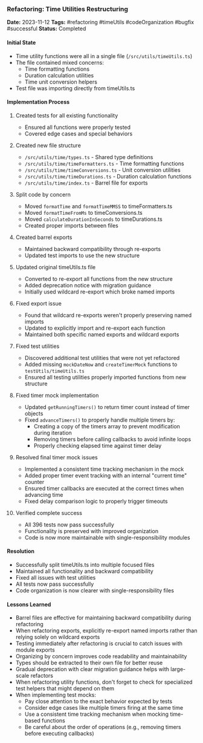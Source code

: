 ### Refactoring: Time Utilities Restructuring
**Date:** 2023-11-12
**Tags:** #refactoring #timeUtils #codeOrganization #bugfix #successful
**Status:** Completed

#### Initial State
- Time utility functions were all in a single file (`/src/utils/timeUtils.ts`)
- The file contained mixed concerns:
  - Time formatting functions
  - Duration calculation utilities
  - Time unit conversion helpers
- Test file was importing directly from timeUtils.ts

#### Implementation Process
1. Created tests for all existing functionality
   - Ensured all functions were properly tested
   - Covered edge cases and special behaviors

2. Created new file structure
   - `/src/utils/time/types.ts` - Shared type definitions
   - `/src/utils/time/timeFormatters.ts` - Time formatting functions
   - `/src/utils/time/timeConversions.ts` - Unit conversion utilities
   - `/src/utils/time/timeDurations.ts` - Duration calculation functions
   - `/src/utils/time/index.ts` - Barrel file for exports

3. Split code by concern
   - Moved `formatTime` and `formatTimeMMSS` to timeFormatters.ts
   - Moved `formatTimeFromMs` to timeConversions.ts
   - Moved `calculateDurationInSeconds` to timeDurations.ts
   - Created proper imports between files

4. Created barrel exports
   - Maintained backward compatibility through re-exports
   - Updated test imports to use the new structure

5. Updated original timeUtils.ts file
   - Converted to re-export all functions from the new structure
   - Added deprecation notice with migration guidance
   - Initially used wildcard re-export which broke named imports

6. Fixed export issue
   - Found that wildcard re-exports weren't properly preserving named imports
   - Updated to explicitly import and re-export each function
   - Maintained both specific named exports and wildcard exports

7. Fixed test utilities
   - Discovered additional test utilities that were not yet refactored
   - Added missing `mockDateNow` and `createTimerMock` functions to `testUtils/timeUtils.ts`
   - Ensured all testing utilities properly imported functions from new structure

8. Fixed timer mock implementation
   - Updated `getRunningTimers()` to return timer count instead of timer objects
   - Fixed `advanceTimers()` to properly handle multiple timers by:
     - Creating a copy of the timers array to prevent modification during iteration
     - Removing timers before calling callbacks to avoid infinite loops
     - Properly checking elapsed time against timer delay

9. Resolved final timer mock issues
   - Implemented a consistent time tracking mechanism in the mock
   - Added proper timer event tracking with an internal "current time" counter
   - Ensured timer callbacks are executed at the correct times when advancing time
   - Fixed delay comparison logic to properly trigger timeouts

10. Verified complete success
    - All 396 tests now pass successfully
    - Functionality is preserved with improved organization
    - Code is now more maintainable with single-responsibility modules

#### Resolution
- Successfully split timeUtils.ts into multiple focused files
- Maintained all functionality and backward compatibility
- Fixed all issues with test utilities
- All tests now pass successfully
- Code organization is now clearer with single-responsibility files

#### Lessons Learned
- Barrel files are effective for maintaining backward compatibility during refactoring
- When refactoring exports, explicitly re-export named imports rather than relying solely on wildcard exports
- Testing immediately after refactoring is crucial to catch issues with module exports
- Organizing by concern improves code readability and maintainability
- Types should be extracted to their own file for better reuse
- Gradual deprecation with clear migration guidance helps with large-scale refactors
- When refactoring utility functions, don't forget to check for specialized test helpers that might depend on them
- When implementing test mocks:
  - Pay close attention to the exact behavior expected by tests
  - Consider edge cases like multiple timers firing at the same time
  - Use a consistent time tracking mechanism when mocking time-based functions
  - Be careful about the order of operations (e.g., removing timers before executing callbacks)
